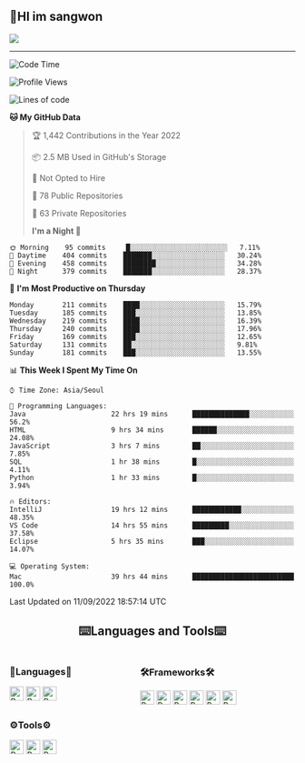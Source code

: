 ## 🤸HI im sangwon

<img src="https://github-profile-summary-cards.vercel.app/api/cards/profile-details?username=nowgnas&theme=dracula" />

<!-- <a href="#">
  <img src="https://github-readme-stats.vercel.app/api?username=nowgnas&theme=calm&show_icons=true" height='200px'>
</a><br>
<a href="#">
  <img src="https://github-readme-stats.vercel.app/api/top-langs/?username=nowgnas&theme=calm&exclude_repo=Jagi,assignment&layout=compact" height='200px'>
  <img src='http://mazassumnida.wtf/api/v2/generate_badge?boj=leo503801' height='200px'>
</a> -->

<hr>

<!--START_SECTION:waka-->

![Code Time](http://img.shields.io/badge/Code%20Time-2%2C480%20hrs-blue)

![Profile Views](http://img.shields.io/badge/Profile%20Views-7-blue)

![Lines of code](https://img.shields.io/badge/From%20Hello%20World%20I%27ve%20Written-2%20Million%20lines%20of%20code-blue)

**🐱 My GitHub Data**

> 🏆 1,442 Contributions in the Year 2022
>
> 📦 2.5 MB Used in GitHub's Storage
>
> 🚫 Not Opted to Hire
>
> 📜 78 Public Repositories
>
> 🔑 63 Private Repositories
>
> **I'm a Night 🦉**

```text
🌞 Morning    95 commits     █░░░░░░░░░░░░░░░░░░░░░░░░   7.11%
🌆 Daytime    404 commits    ███████░░░░░░░░░░░░░░░░░░   30.24%
🌃 Evening    458 commits    ████████░░░░░░░░░░░░░░░░░   34.28%
🌙 Night      379 commits    ███████░░░░░░░░░░░░░░░░░░   28.37%

```

📅 **I'm Most Productive on Thursday**

```text
Monday       211 commits    ████░░░░░░░░░░░░░░░░░░░░░   15.79%
Tuesday      185 commits    ███░░░░░░░░░░░░░░░░░░░░░░   13.85%
Wednesday    219 commits    ████░░░░░░░░░░░░░░░░░░░░░   16.39%
Thursday     240 commits    ████░░░░░░░░░░░░░░░░░░░░░   17.96%
Friday       169 commits    ███░░░░░░░░░░░░░░░░░░░░░░   12.65%
Saturday     131 commits    ██░░░░░░░░░░░░░░░░░░░░░░░   9.81%
Sunday       181 commits    ███░░░░░░░░░░░░░░░░░░░░░░   13.55%

```

📊 **This Week I Spent My Time On**

```text
⌚︎ Time Zone: Asia/Seoul

💬 Programming Languages:
Java                     22 hrs 19 mins      ██████████████░░░░░░░░░░░   56.2%
HTML                     9 hrs 34 mins       ██████░░░░░░░░░░░░░░░░░░░   24.08%
JavaScript               3 hrs 7 mins        ██░░░░░░░░░░░░░░░░░░░░░░░   7.85%
SQL                      1 hr 38 mins        █░░░░░░░░░░░░░░░░░░░░░░░░   4.11%
Python                   1 hr 33 mins        █░░░░░░░░░░░░░░░░░░░░░░░░   3.94%

🔥 Editors:
IntelliJ                 19 hrs 12 mins      ████████████░░░░░░░░░░░░░   48.35%
VS Code                  14 hrs 55 mins      █████████░░░░░░░░░░░░░░░░   37.58%
Eclipse                  5 hrs 35 mins       ███░░░░░░░░░░░░░░░░░░░░░░   14.07%

💻 Operating System:
Mac                      39 hrs 44 mins      █████████████████████████   100.0%

```

Last Updated on 11/09/2022 18:57:14 UTC

<!--END_SECTION:waka-->

<!-- <div align="center">
  <h2>⌨️Languages and Tools⌨️</h2>
  <div align=flex>
    <img height="25px" src="https://img.shields.io/badge/Python-3776AB?style=flat&amp;logo=Python&amp;logoColor=white" alt="Python Badge">
    <img height="25px" src="https://img.shields.io/badge/Javascript-F7DF1E?style=flat&amp;logo=Javascript&amp;logoColor=white" alt="Python Badge">
  </div>

  <div>
  <img height="25px" src="https://img.shields.io/badge/Express-000000?style=flat&amp;logo=Express&amp;logoColor=white" alt="Python Badge">
  <img height="25px" src="https://img.shields.io/badge/Node js-339933?style=flat&amp;logo=Node.js&amp;logoColor=white" alt="Python Badge">
  <img height="25px" src="https://img.shields.io/badge/MongoDB-47A248?style=flat&amp;logo=MongoDB&amp;logoColor=white" alt="Python Badge">
  <img height="25px" src="https://img.shields.io/badge/React-61DAFB?style=flat&amp;logo=React&amp;logoColor=white" alt="Python Badge">
   <img height="25px" src="https://img.shields.io/badge/TensorFlow-FF6F00?style=flat&amp;logo=TensorFlow&amp;logoColor=white" alt="Python Badge">
  </div>
  <div>
  <img height="25px" src="https://img.shields.io/badge/Visual Studio Code-007ACC?style=flat&amp;logo=Visual Studio Code&amp;logoColor=white" alt="Python Badge">
  <img height="25px" src="https://img.shields.io/badge/Ubuntu-E95420?style=flat&amp;logo=Ubuntu&amp;logoColor=white" alt="Python Badge">
  </div>
</div>
<br> -->

<h2 align=center>⌨️Languages and Tools⌨️</h2>
<div>
  <div style='float:left; margin-right:30px; width:200px'>
  <h3>🎈Languages🎈</h3>
  <div>
    <img height="25px" src="https://img.shields.io/badge/Java-FF7800?style=flat&amp;&amp;logoColor=white" alt="Python Badge">
    <img height="25px" src="https://img.shields.io/badge/Python-3776AB?style=flat&amp;logo=Python&amp;logoColor=white" alt="Python Badge">
      <img height="25px" src="https://img.shields.io/badge/Javascript-F7DF1E?style=flat&amp;logo=Javascript&amp;logoColor=white" alt="Python Badge">
  </div>
  
  </div>
  <div style='float:left; margin-right:30px; width:200px'>
  <h3>🛠️Frameworks🛠️</h3>
  <div>
    <img height="25px" src="https://img.shields.io/badge/NestJS-E0234E?style=flat&amp;logo=NestJS&amp;logoColor=white" alt="Python Badge">
    <img height="25px" src="https://img.shields.io/badge/Express-000000?style=flat&amp;logo=Express&amp;logoColor=white" alt="Python Badge">
    <img height="25px" src="https://img.shields.io/badge/Node js-339933?style=flat&amp;logo=Node.js&amp;logoColor=white" alt="Python Badge">
    <img height="25px" src="https://img.shields.io/badge/MongoDB-47A248?style=flat&amp;logo=MongoDB&amp;logoColor=white" alt="Python Badge">
    <img height="25px" src="https://img.shields.io/badge/React-61DAFB?style=flat&amp;logo=React&amp;logoColor=white" alt="Python Badge">
     <img height="25px" src="https://img.shields.io/badge/TensorFlow-FF6F00?style=flat&amp;logo=TensorFlow&amp;logoColor=white" alt="Python Badge">
  </div>
  </div>
  <div style='float:left;'>
  <h3>⚙️Tools⚙️</h3>
  <div>
    <img height="25px" src="https://img.shields.io/badge/Visual Studio Code-007ACC?style=flat&amp;logo=Visual Studio Code&amp;logoColor=white" alt="Python Badge">
    <img height="25px" src="https://img.shields.io/badge/Ubuntu-E95420?style=flat&amp;logo=Ubuntu&amp;logoColor=white" alt="Python Badge">
    <img height="25px" src="https://img.shields.io/badge/Docker-2496ED?style=flat&amp;logo=Docker&amp;logoColor=white" alt="Python Badge">
  </div>
  </div>
</div>

<!-- ![trophy](https://github-profile-trophy.vercel.app/?username=nowgnas&column=7&margin-w=15&margin-h=15) -->

<!--
**Marshmellowon/Marshmellowon** is a ✨ _special_ ✨ repository because its `README.md` (this file) appears on your GitHub profile.

Here are some ideas to get you started:

- 🔭 I’m currently working on ...
- 🌱 I’m currently learning ...
- 👯 I’m looking to collaborate on ...
- 🤔 I’m looking for help with ...
- 💬 Ask me about ...
- 📫 How to reach me: ...
- 😄 Pronouns: ...
- ⚡ Fun fact: ...
-->

<!-- style='display:grid; grid-template-columns: auto auto auto;' -->
